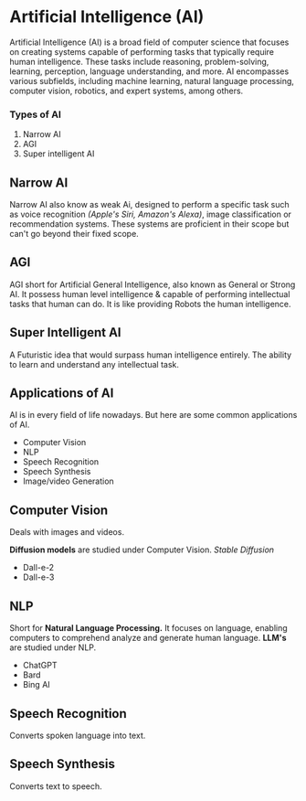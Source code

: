 # Artificial Intelligence (AI)

Artificial Intelligence (AI) is a broad field of computer science that focuses on creating systems capable of performing tasks that typically require human intelligence. These tasks include reasoning, problem-solving, learning, perception, language understanding, and more. AI encompasses various subfields, including machine learning, natural language processing, computer vision, robotics, and expert systems, among others.


### Types of AI

1. Narrow AI
2. AGI
3. Super intelligent AI


## Narrow AI

Narrow AI also know as weak Ai, designed to perform a specific task such as voice recognition *(Apple's Siri, Amazon's Alexa)*, image classification or recommendation systems. These systems are proficient in their scope but can't go beyond their fixed scope.

## AGI

AGI short for Artificial General Intelligence, also known as General or Strong AI. It possess human level intelligence & capable of performing intellectual tasks that human can do. It is like providing Robots the human intelligence.

## Super Intelligent AI

A Futuristic idea that would surpass human intelligence entirely. The ability to learn and understand any intellectual task.


## Applications of AI

AI is in every field of life nowadays. But here are some common applications of AI.

- Computer Vision
- NLP
- Speech Recognition
- Speech Synthesis
- Image/video Generation

## Computer Vision

Deals with images and videos. 

**Diffusion models** are studied under Computer Vision.
_Stable Diffusion_

- Dall-e-2
- Dall-e-3

## NLP

Short for **Natural Language Processing.** It focuses on language, enabling computers to comprehend analyze and generate human language.
**LLM's** are studied under NLP.

- ChatGPT
- Bard
- Bing AI

## Speech Recognition

Converts spoken language into text.

## Speech Synthesis

Converts text to speech.
